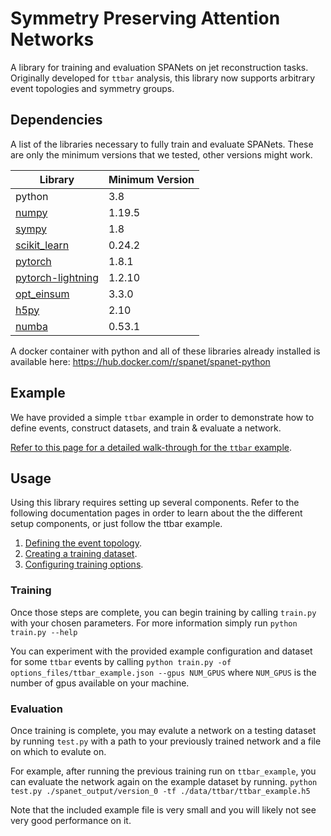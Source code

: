 # Symmetry Preserving Attention Networks

A library for training and evaluation SPANets on jet reconstruction tasks. 
Originally developed for `ttbar` analysis,
this library now supports arbitrary event topologies and symmetry groups.

## Dependencies

A list of the libraries necessary to fully train and evaluate SPANets. 
These are only the minimum versions that we tested, other versions might work.

| Library                                                 | Minimum Version |
| ------------------------------------------------------- | --------------- |
| python                                                  | 3.8             |
| [numpy](https://pypi.org/project/numpy/)                | 1.19.5          |
| [sympy](https://www.sympy.org/en/index.html)            | 1.8             |
| [scikit_learn](https://scikit-learn.org/stable/)        | 0.24.2          |
| [pytorch](https://pytorch.org/)                         | 1.8.1           |
| [pytorch-lightning](https://www.pytorchlightning.ai/)   | 1.2.10          |
| [opt_einsum](https://github.com/dgasmith/opt_einsum)    | 3.3.0           |
| [h5py](https://pypi.org/project/h5py/)                  | 2.10            |
| [numba](https://numba.pydata.org/)                      | 0.53.1          |

A docker container with python and all of these libraries already installed
is available here: https://hub.docker.com/r/spanet/spanet-python

## Example
We have provided a simple `ttbar` example in order to demonstrate how to
define events, construct datasets, and train & evaluate a network.


[Refer to this page for a detailed walk-through 
for the `ttbar` example](docs/TTBar.md).

## Usage
Using this library requires setting up several components. 
Refer to the following documentation pages in order to learn about the
the different setup components, or just follow the ttbar example.

1. [Defining the event topology](docs/EventInfo.md).
2. [Creating a training dataset](docs/Dataset.md).
3. [Configuring training options](docs/Options.md).


### Training

Once those steps are complete, you can begin training by 
calling `train.py` with your chosen parameters. For more information
simply run `python train.py --help`

You can experiment with the provided example configuration and dataset
for some `ttbar` events by calling 
`python train.py -of options_files/ttbar_example.json --gpus NUM_GPUS` 
where `NUM_GPUS` is the number of gpus available on your machine.

### Evaluation

Once training is complete, you may evalute a network on
a testing dataset by running `test.py` with a path to your previously
trained network and a file on which to evalute on.

For example, after running the previous training run on `ttbar_example`, 
you can evaluate the network again on the example dataset by running.
`python test.py ./spanet_output/version_0 -tf ./data/ttbar/ttbar_example.h5`

Note that the included example file is very small and you will likely not
see very good performance on it.
